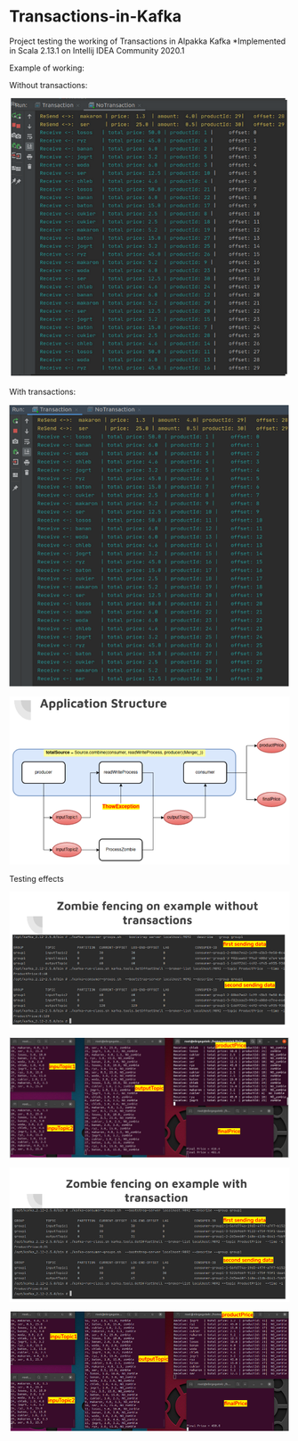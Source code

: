 # Transactions-in-Kafka
Project testing the working of Transactions in Alpakka Kafka 
*Implemented in Scala 2.13.1 on Intellij IDEA Community 2020.1

Example of working:

  Without transactions:

![Image description](https://github.com/Raval97/Transactions-in-Kafka/blob/master/screens/6.png?raw=true)

  With transactions:

![Image description](https://github.com/Raval97/Transactions-in-Kafka/blob/master/screens/7.png?raw=true)


![Image description](https://github.com/Raval97/Transactions-in-Kafka/blob/master/screens/1.png?raw=true)


Testing effects

![Image description](https://github.com/Raval97/Transactions-in-Kafka/blob/master/screens/2.png?raw=true)

![Image description](https://github.com/Raval97/Transactions-in-Kafka/blob/master/screens/3.png?raw=true)


![Image description](https://github.com/Raval97/Transactions-in-Kafka/blob/master/screens/4.png?raw=true)

![Image description](https://github.com/Raval97/Transactions-in-Kafka/blob/master/screens/5.png?raw=true)


